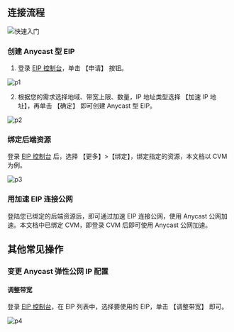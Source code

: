 ## 连接流程

![快速入门](http://imgcache.tce.fsphere.cn/image/mc.qcloudimg.com/static/img/8fbd4b6fe3c5694b4d664b31d590fc4a/image.png)
### 创建 Anycast 型 EIP

1. 登录 [EIP 控制台](http://console.tce.fsphere.cn/cvm/eip
)，单击 【申请】 按钮。

 ![p1](http://imgcache.tce.fsphere.cn/image/mc.qcloudimg.com/static/img/a18a018f87701fd94182da23fb47188b/image.png)

2. 根据您的需求选择地域、带宽上限、数量，IP 地址类型选择 【加速 IP 地址】，再单击 【确定】 即可创建 Anycast 型 EIP。

 ![p2](http://imgcache.tce.fsphere.cn/image/main.qcloudimg.com/raw/f5a79c4df0aa779f3ff3c1327a250258.png)
 
### 绑定后端资源

登录 [EIP 控制台](http://console.tce.fsphere.cn/cvm/eip
) 后，选择 【更多】>【绑定】，绑定指定的资源，本文档以 CVM 为例。

 ![p3](http://imgcache.tce.fsphere.cn/image/mc.qcloudimg.com/static/img/22bf3f0500051c8929c39e7c60151ee2/image.png)
 
### 用加速 EIP 连接公网

登陆您已绑定的后端资源后，即可通过加速 EIP 连接公网，使用 Anycast 公网加速。本文档中已绑定 CVM，即登录 CVM 后即可使用 Anycast 公网加速。

## 其他常见操作
### 变更 Anycast 弹性公网 IP 配置
#### 调整带宽

登录 [EIP 控制台](http://console.tce.fsphere.cn/cvm/eip )，在 EIP 列表中，选择要使用的 EIP，单击 【调整带宽】 即可。

 ![p4](http://imgcache.tce.fsphere.cn/image/mc.qcloudimg.com/static/img/18b5b10ac608d096578495f3e0c69d73/image.png)
